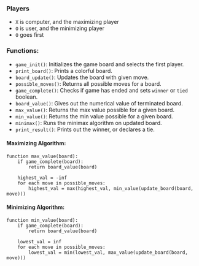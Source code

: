 ### Players
* `X` is computer, and the maximizing player
* `O` is user, and the minimizing player
* `O` goes first


### Functions:
* `game_init()`: Initializes the game board and selects the first player.
* `print_board()`: Prints a colorful board.
* `board_update()`: Updates the board with given move.
* `possible_moves()`: Returns all possible moves for a board.
* `game_complete()`: Checks if game has ended and sets `winner` or `tied` boolean.
* `board_value()`: Gives out the numerical value of terminated board.
* `max_value()`: Returns the max value possible for a given board.
* `min_value()`: Returns the min value possible for a given board.
* `minimax()`: Runs the minimax algorithm on updated board.
* `print_result()`: Prints out the winner, or declares a tie.


#### Maximizing Algorithm:

```
function max_value(board):
	if game_complete(board):
		return board_value(board)

	highest_val = -inf
	for each move in possible_moves:
		highest_val = max(highest_val, min_value(update_board(board, move)))
```

#### Minimizing Algorithm:
```
function min_value(board):
	if game_complete(board):
		return board_value(board)

	lowest_val = inf
	for each move in possible_moves:
		lowest_val = min(lowest_val, max_value(update_board(board, move)))
```
